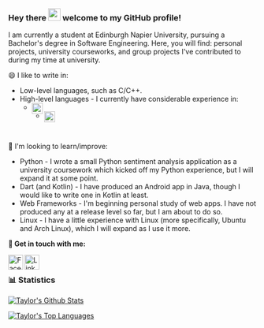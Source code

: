 ### Hey there <img src="https://media.giphy.com/media/hvRJCLFzcasrR4ia7z/giphy.gif" width="25px"> welcome to my GitHub profile!

I am currently a student at Edinburgh Napier University, pursuing a Bachelor's degree in Software Engineering. Here, you will find: personal projects, university courseworks, and group projects I've contributed to during my time at university.

😄 I like to write in:
* Low-level languages, such as C/C++.
* High-level languages - I currently have considerable experience in:
	* <img align="left" alt="C#" width="22px" src="https://upload.wikimedia.org/wikipedia/commons/7/7a/C_Sharp_logo.svg"/>
	* <img align="left" alt="C#" width="22px" src="https://upload.wikimedia.org/wikipedia/de/e/e1/Java-Logo.svg"/>
<br/>

🤔 I'm looking to learn/improve:
* Python - I wrote a small Python sentiment analysis application as a university coursework which kicked off my Python experience, but I will expand it at some point.
* Dart (and Kotlin) - I have produced an Android app in Java, though I would like to write one in Kotlin at least.
* Web Frameworks - I'm beginning personal study of web apps. I have not produced any at a release level so far, but I am about to do so.
* Linux - I have a little experience with Linux (more specifically, Ubuntu and Arch Linux), which I will expand as I use it more.

__💬 Get in touch with me:__

[<img align="left" alt="Facebook" width="30px" src="https://cdn.jsdelivr.net/npm/simple-icons@v3/icons/facebook.svg"/>][facebook]
[<img align="left" alt="LinkedIn" width="30px" src="https://cdn.jsdelivr.net/npm/simple-icons@v3/icons/linkedin.svg"/>][linkedin]

[facebook]: https://www.facebook.com/taylorc1009
[linkedin]: https://www.linkedin.com/in/taylor-courtney-27a70019b
<br/>

### 📊 Statistics
[![Taylor's Github Stats](https://github-readme-stats.vercel.app/api?username=taylorc1009&show_icons=true&count_private=true&include_all_commits=true&theme=radical)](https://google.com)

[![Taylor's Top Languages](https://github-readme-stats.vercel.app/api/top-langs/?username=taylorc1009&layout=compact&line_height=50&theme=radical)](https://github.com/anuraghazra/github-readme-stats)

<!--
**taylorc1009/taylorc1009** is a ✨ _special_ ✨ repository because its `README.md` (this file) appears on your GitHub profile.

Here are some ideas to get you started:

- 🔭 I’m currently working on ...
- 🌱 I’m currently learning ...
- 👯 I’m looking to collaborate on ...
- 🤔 I’m looking for help with ...
- 💬 Ask me about ...
- 📫 How to reach me: ...
- 😄 Pronouns: ...
- ⚡ Fun fact: ...
-->
